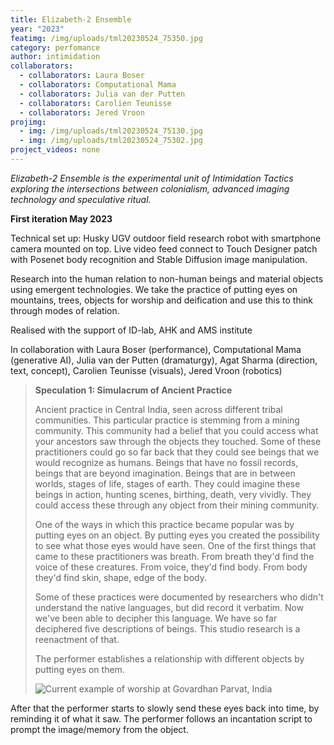 ```yaml
---
title: Elizabeth-2 Ensemble
year: "2023"
featimg: /img/uploads/tml20230524_75350.jpg
category: perfomance
author: intimidation
collaborators:
  - collaborators: Laura Boser
  - collaborators: Computational Mama
  - collaborators: Julia van der Putten
  - collaborators: Carolien Teunisse
  - collaborators: Jered Vroon
projimg:
  - img: /img/uploads/tml20230524_75130.jpg
  - img: /img/uploads/tml20230524_75302.jpg
project_videos: none
---
```

*Elizabeth-2 Ensemble is the experimental unit of Intimidation Tactics exploring the intersections between colonialism, advanced imaging technology and speculative ritual.*

**First iteration May 2023**

Technical set up: Husky UGV outdoor field research robot with smartphone camera mounted on top. Live video feed connect to Touch Designer patch with Posenet body recognition and Stable Diffusion image manipulation.

Research into the human relation to non-human beings and material objects using emergent technologies. We take the practice of putting eyes on mountains, trees, objects for worship and deification and use this to think through modes of relation. 

R﻿ealised with the support of ID-lab, AHK and AMS institute 

In collaboration with Laura Boser (performance), C﻿omputational Mama (generative AI), Julia van der Putten (dramaturgy), Agat Sharma (direction, text, concept), Carolien Teunisse (visuals), Jered Vroon (robotics)



> **Speculation 1: Simulacrum of Ancient Practice**
>
> Ancient practice in Central India, seen across different tribal communities. This particular practice is stemming from a mining community. This community had a belief that you could access what your ancestors saw through the objects they touched. Some of these practitioners could go so far back that they could see beings that we would recognize as humans. Beings that have no fossil records, beings that are beyond imagination. Beings that are in between worlds, stages of life, stages of earth. They could imagine these beings in action, hunting scenes, birthing, death, very vividly. They could access these through any object from their mining community. 
>
> One of the ways in which this practice became popular was by putting eyes on an object. By putting eyes you created the possibility to see what those eyes would have seen. One of the first things that came to these practitioners was breath. From breath they'd find the voice of these creatures. From voice, they'd find body. From body they'd find skin, shape, edge of the body. 
>
> Some of these practices were documented by researchers who didn't understand the native languages, but did record it verbatim. Now we've been able to decipher this language. We have so far deciphered five descriptions of beings. This studio research is a reenactment of that. 
>
> The performer establishes a relationship with different objects by putting eyes on them. 
>
>
>
> ![Current example of worship at Govardhan Parvat, India](/img/uploads/scherm­afbeelding-2023-07-14-om-19.04.53.png "Current example of worship at Govardhan Parvat, India")



After that the performer starts to slowly send these eyes back into time, by reminding it of what it saw. The performer follows an incantation script to prompt the image/memory from the object.